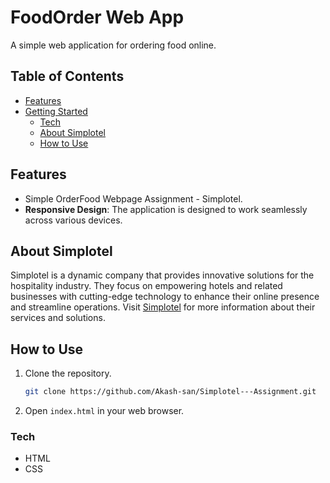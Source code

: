 # FoodOrder Web App

A simple web application for ordering food online.

## Table of Contents

- [Features](#features)
- [Getting Started](#getting-started)
  - [Tech](#Tech)
  - [About Simplotel](#About-Simplotel)
  - [How to Use](#How-to-Use)

## Features

- Simple OrderFood Webpage Assignment - Simplotel.
- **Responsive Design**: The application is designed to work seamlessly across various devices.

## About Simplotel

Simplotel is a dynamic company that provides innovative solutions for the hospitality industry. They focus on empowering hotels and related businesses with cutting-edge technology to enhance their online presence and streamline operations.
Visit [Simplotel](www.simplotel.com) for more information about their services and solutions.

## How to Use

1. Clone the repository.
     ```bash
   git clone https://github.com/Akash-san/Simplotel---Assignment.git
2. Open `index.html` in your web browser.

### Tech

- HTML
- CSS


